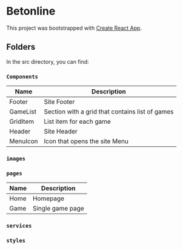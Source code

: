 # Betonline

This project was bootstrapped with [Create React App](https://github.com/facebook/create-react-app).

## Folders

In the src directory, you can find:

### `Components`

| Name     | Description                                     |
| -------- | ----------------------------------------------- |
| Footer   | Site Footer                                     |
| GameList | Section with a grid that contains list of games |
| GridItem | List item for each game                         |
| Header   | Site Header                                     |
| MenuIcon | Icon that opens the site Menu                   |

### `images`

### `pages`

| Name | Description      |
| ---- | ---------------- |
| Home | Homepage         |
| Game | Single game page |

### `services`

### `styles`
